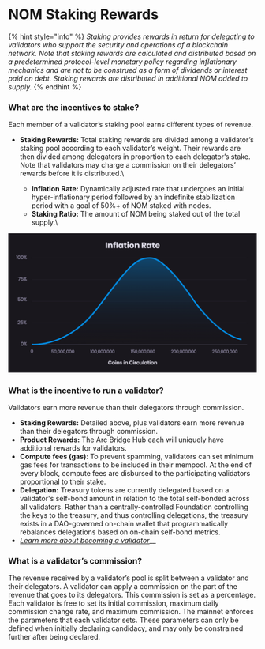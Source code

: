 # NOM Staking Rewards

{% hint style="info" %}
_Staking provides rewards in return for delegating to validators who support the security and operations of a blockchain network._ _Note that staking rewards are calculated and distributed based on a predetermined protocol-level monetary policy regarding inflationary mechanics and are not to be construed as a form of dividends or interest paid on debt. Staking rewards are distributed in additional NOM added to supply._
{% endhint %}

### What are the incentives to stake?

Each member of a validator’s staking pool earns different types of revenue.

* **Staking Rewards:** Total staking rewards are divided among a validator’s staking pool according to each validator’s weight. Their rewards are then divided among delegators in proportion to each delegator’s stake. Note that validators may charge a commission on their delegators’ rewards before it is distributed.\

  * **Inflation Rate:** Dynamically adjusted rate that undergoes an initial hyper-inflationary period followed by an indefinite stabilization period with a goal of 50%+ of NOM staked with nodes.
  * **Staking Ratio:** The amount of NOM being staked out of the total supply.\


![](<../.gitbook/assets/image (14) (1).png>)

### What is the incentive to run a validator?

Validators earn more revenue than their delegators through commission.

* **Staking Rewards:** Detailed above, plus validators earn more revenue than their delegators through commission.&#x20;
* **Product Rewards:** The Arc Bridge Hub each will uniquely have additional rewards for validators.&#x20;
* **Compute fees (gas)**: To prevent spamming, validators can set minimum gas fees for transactions to be included in their mempool. At the end of every block, compute fees are disbursed to the participating validators proportional to their stake.
* **Delegation:** Treasury tokens are currently delegated based on a validator's self-bond amount in relation to the total self-bonded across all validators. Rather than a centrally-controlled Foundation controlling the keys to the treasury, and thus controlling delegations, the treasury exists in a DAO-governed on-chain wallet that programmatically rebalances delegations based on on-chain self-bond metrics.
* [_Learn more about becoming a validator_](../start-a-validator/onomy-validator-guild-ovg.md)__

### What is a validator’s commission?

The revenue received by a validator’s pool is split between a validator and their delegators. A validator can apply a commission on the part of the revenue that goes to its delegators. This commission is set as a percentage. Each validator is free to set its initial commission, maximum daily commission change rate, and maximum commission. The mainnet enforces the parameters that each validator sets. These parameters can only be defined when initially declaring candidacy, and may only be constrained further after being declared.
